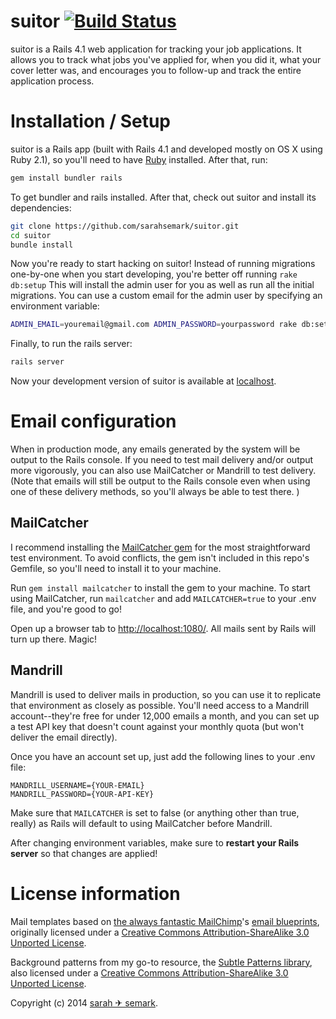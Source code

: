 # suitor [![Build Status](https://secure.travis-ci.org/sarahsemark/suitor.png?branch=master)](http://travis-ci.org/sarahsemark/suitor)

suitor is a Rails 4.1 web application for tracking your job applications. It
allows you to track what jobs you've applied for, when you did it, what your
cover letter was, and encourages you to follow-up and track the entire
application process.

# Installation / Setup

suitor is a Rails app (built with Rails 4.1 and developed mostly on OS X using
Ruby 2.1), so you'll need to have [Ruby][] installed. After that, run:

```bash
gem install bundler rails
```

To get bundler and rails installed. After that, check out suitor and install
its dependencies:

```bash
git clone https://github.com/sarahsemark/suitor.git
cd suitor
bundle install
```

Now you're ready to start hacking on suitor! Instead of running migrations
one-by-one when you start developing, you're better off running `rake db:setup`
This will install the admin user for you as well as run all the initial
migrations. You can use a custom email for the admin user by specifying an
environment variable:

```bash
ADMIN_EMAIL=youremail@gmail.com ADMIN_PASSWORD=yourpassword rake db:setup
```

Finally, to run the rails server:

```bash
rails server
```

Now your development version of suitor is available at [localhost][].

[localhost]: http://localhost:3000/
[Ruby]: http://www.ruby-lang.org/

# Email configuration

When in production mode, any emails generated by the system will be output to the Rails console. If you need to test mail delivery and/or output more vigorously, you can also use MailCatcher or Mandrill to test delivery. (Note that emails will still be output to the Rails console even when using one of these delivery methods, so you'll always be able to test there. )

## MailCatcher

I recommend installing the [MailCatcher gem](http://mailcatcher.me) for the most straightforward test environment. To avoid conflicts, the gem isn't included in this repo's Gemfile, so you'll need to install it to your machine.

Run `gem install mailcatcher` to install the gem to your machine. To start using MailCatcher, run `mailcatcher` and add `MAILCATCHER=true` to your .env file, and you're good to go!

Open up a browser tab to [http://localhost:1080/](http://localhost:1080/). All mails sent by Rails will turn up there. Magic!

## Mandrill

Mandrill is used to deliver mails in production, so you can use it to replicate that environment as closely as possible. You'll need access to a Mandrill account--they're free for under 12,000 emails a month, and you can set up a test API key that doesn't count against your monthly quota (but won't deliver the email directly).

Once you have an account set up, just add the following lines to your .env file:

```
MANDRILL_USERNAME={YOUR-EMAIL}
MANDRILL_PASSWORD={YOUR-API-KEY}
```

Make sure that `MAILCATCHER` is set to false (or anything other than true, really) as Rails will default to using MailCatcher before Mandrill.

After changing environment variables, make sure to **restart your Rails server** so that changes are applied!

# License information

Mail templates based on [the always fantastic MailChimp](http://www.mailchimp.com/)'s [email blueprints](https://github.com/mailchimp/Email-Blueprints), originally licensed under a [Creative Commons Attribution-ShareAlike 3.0 Unported License](http://creativecommons.org/licenses/by-sa/3.0/).

Background patterns from my go-to resource, the [Subtle Patterns library](http://subtlepatterns.com), also licensed under a [Creative Commons Attribution-ShareAlike 3.0 Unported License](http://creativecommons.org/licenses/by-sa/3.0/).

Copyright (c) 2014 [sarah ✈ semark](http://triggersandsparks.com).
